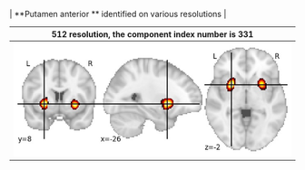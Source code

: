 


| **Putamen anterior ** identified on various resolutions |

| 512 resolution, the component index number is 331|  
|:---:|  
| ![Component 512](../512/final/331.jpg "From component 512: Putamen anterior ") |